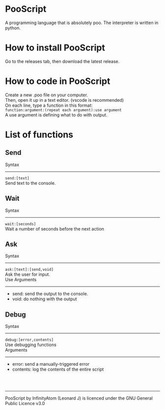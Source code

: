 # PooScript
A programming language that is absolutely poo. The interpreter is written in python.
# How to install PooScript
Go to the releases tab, then download the latest release.
# How to code in PooScript
Create a new .poo file on your computer.<br>
Then, open it up in a text editor. (vscode is recommended)<br>
On each line, type a function in this format:<br>
`function:argument:(repeat each argument):use argument`<br>
A use argument is defining what to do with output.<br>
# List of functions
## Send
Syntax<br><hr>
`send:[text]`<br>
Send text to the console.
## Wait
Syntax<br><hr>
`wait:[seconds]`<br>
Wait a number of seconds before the next action
## Ask
Syntax<br><hr>
`ask:[text]:[send,void]`<br>
Ask the user for input.<br>
Use Arguments<br><hr>
- send: send the output to the console.
- void: do nothing with the output
## Debug
Syntax<br><hr>
`debug:[error,contents]`<br>
Use debugging functions<br>
Arguments<br><hr>
- error: send a manually-triggered error
- contents: log the contents of the entire script
<br>
<br>
<hr>
PooScript by InfinityAtom (Leonard J) is licenced under the GNU General Public Licence v3.0
